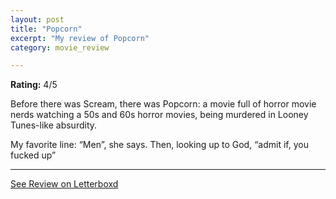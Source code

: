 ```yaml
---
layout: post
title: "Popcorn"
excerpt: "My review of Popcorn"
category: movie_review

---
```


**Rating:** 4/5

Before there was Scream, there was Popcorn: a movie full of horror movie nerds watching a 50s and 60s horror movies, being murdered in Looney Tunes-like absurdity. 

My favorite line: “Men”, she says. Then, looking up to God, “admit if, you fucked up”

<hr>

[See Review on Letterboxd](https://boxd.it/3mXutn)
